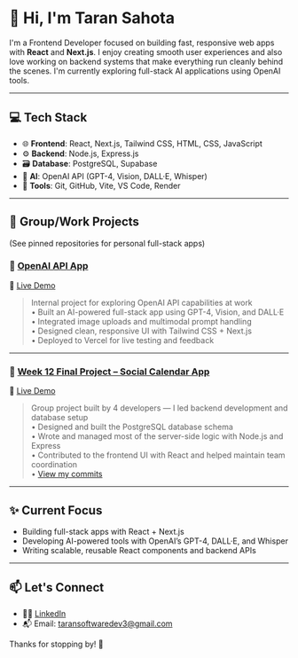 # 👋 Hi, I'm Taran Sahota

I'm a Frontend Developer focused on building fast, responsive web apps with **React** and **Next.js**. I enjoy creating smooth user experiences and also love working on backend systems that make everything run cleanly behind the scenes. I'm currently exploring full-stack AI applications using OpenAI tools.

---

## 💻 Tech Stack

- 🌐 **Frontend**: React, Next.js, Tailwind CSS, HTML, CSS, JavaScript  
- ⚙️ **Backend**: Node.js, Express.js  
- 🗃️ **Database**: PostgreSQL, Supabase  
- 🧠 **AI**: OpenAI API (GPT-4, Vision, DALL·E, Whisper)  
- 🔧 **Tools**: Git, GitHub, Vite, VS Code, Render  

---

## 📂 Group/Work Projects  
(See pinned repositories for personal full-stack apps)

### 🤖 [OpenAI API App](https://github.com/Taz458/Open-api-app)  
🔗 [Live Demo](https://open-api-app-npji-rfc583ywq-taran-sahotas-projects.vercel.app)  
> Internal project for exploring OpenAI API capabilities at work  
• Built an AI-powered full-stack app using GPT-4, Vision, and DALL·E  
• Integrated image uploads and multimodal prompt handling  
• Designed clean, responsive UI with Tailwind CSS + Next.js  
• Deployed to Vercel for live testing and feedback  

---

### 📅 [Week 12 Final Project – Social Calendar App](https://github.com/wingchichan/week12-final-project)  
🔗 [Live Demo](https://week12-final-project-62cm0xvoj-wings-projects-8a76fcc6.vercel.app)  
> Group project built by 4 developers — I led backend development and database setup  
• Designed and built the PostgreSQL database schema  
• Wrote and managed most of the server-side logic with Node.js and Express  
• Contributed to the frontend UI with React and helped maintain team coordination  
• [View my commits](https://github.com/wingchichan/week12-final-project/commits?author=taz458)  

---

## ✨ Current Focus

- Building full-stack apps with React + Next.js  
- Developing AI-powered tools with OpenAI’s GPT-4, DALL·E, and Whisper  
- Writing scalable, reusable React components and backend APIs  

---

## 📫 Let's Connect

- 🧑‍💼 [LinkedIn](https://www.linkedin.com/in/taran-sahota-3b0007358/) 
- 📬 Email: taransoftwaredev3@gmail.com

Thanks for stopping by! 🚀



